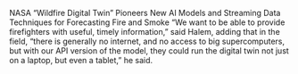 NASA “Wildfire Digital Twin” Pioneers New AI Models and Streaming Data Techniques for Forecasting Fire and Smoke 
 “We want to be able to provide firefighters with useful, timely information,” said Halem, adding that in the field, “there is generally no internet, and no access to big supercomputers, but with our API version of the model, they could run the digital twin not just on a laptop, but even a tablet,” he said.